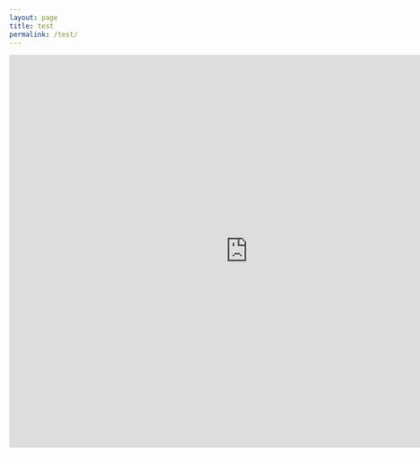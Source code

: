 ```yaml
---
layout: page
title: test
permalink: /test/
---
```


<iframe src="https://adrianaarellano.github.io/efdi_web_3/" height="700" width="850" style="border:none;"></iframe>
